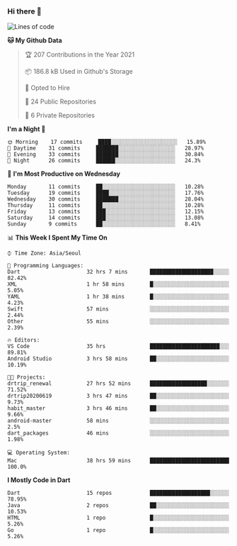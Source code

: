 ### Hi there 👋

<!--
**ska2519/ska2519** is a ✨ _special_ ✨ repository because its `README.md` (this file) appears on your GitHub profile.

Here are some ideas to get you started:

- 🔭 I’m currently working on ...
- 🌱 I’m currently learning ...
- 👯 I’m looking to collaborate on ...
- 🤔 I’m looking for help with ...
- 💬 Ask me about ...
- 📫 How to reach me: ...
- 😄 Pronouns: ...
- ⚡ Fun fact: ...
-->

<!--START_SECTION:waka-->
![Lines of code](https://img.shields.io/badge/From%20Hello%20World%20I%27ve%20Written-430146%20lines%20of%20code-blue)

**🐱 My Github Data** 

> 🏆 207 Contributions in the Year 2021
 > 
> 📦 186.8 kB Used in Github's Storage 
 > 
> 💼 Opted to Hire
 > 
> 📜 24 Public Repositories 
 > 
> 🔑 6 Private Repositories  
 > 
**I'm a Night 🦉** 

```text
🌞 Morning    17 commits     ████░░░░░░░░░░░░░░░░░░░░░   15.89% 
🌆 Daytime    31 commits     ███████░░░░░░░░░░░░░░░░░░   28.97% 
🌃 Evening    33 commits     ███████░░░░░░░░░░░░░░░░░░   30.84% 
🌙 Night      26 commits     ██████░░░░░░░░░░░░░░░░░░░   24.3%

```
📅 **I'm Most Productive on Wednesday** 

```text
Monday       11 commits     ██░░░░░░░░░░░░░░░░░░░░░░░   10.28% 
Tuesday      19 commits     ████░░░░░░░░░░░░░░░░░░░░░   17.76% 
Wednesday    30 commits     ███████░░░░░░░░░░░░░░░░░░   28.04% 
Thursday     11 commits     ██░░░░░░░░░░░░░░░░░░░░░░░   10.28% 
Friday       13 commits     ███░░░░░░░░░░░░░░░░░░░░░░   12.15% 
Saturday     14 commits     ███░░░░░░░░░░░░░░░░░░░░░░   13.08% 
Sunday       9 commits      ██░░░░░░░░░░░░░░░░░░░░░░░   8.41%

```


📊 **This Week I Spent My Time On** 

```text
⌚︎ Time Zone: Asia/Seoul

💬 Programming Languages: 
Dart                     32 hrs 7 mins       ████████████████████░░░░░   82.42% 
XML                      1 hr 58 mins        █░░░░░░░░░░░░░░░░░░░░░░░░   5.05% 
YAML                     1 hr 38 mins        █░░░░░░░░░░░░░░░░░░░░░░░░   4.23% 
Swift                    57 mins             ░░░░░░░░░░░░░░░░░░░░░░░░░   2.44% 
Other                    55 mins             ░░░░░░░░░░░░░░░░░░░░░░░░░   2.39%

🔥 Editors: 
VS Code                  35 hrs              ██████████████████████░░░   89.81% 
Android Studio           3 hrs 58 mins       ██░░░░░░░░░░░░░░░░░░░░░░░   10.19%

🐱‍💻 Projects: 
drtrip_renewal           27 hrs 52 mins      ██████████████████░░░░░░░   71.52% 
drtrip20200619           3 hrs 47 mins       ██░░░░░░░░░░░░░░░░░░░░░░░   9.73% 
habit_master             3 hrs 46 mins       ██░░░░░░░░░░░░░░░░░░░░░░░   9.66% 
android-master           58 mins             ░░░░░░░░░░░░░░░░░░░░░░░░░   2.5% 
dart_packages            46 mins             ░░░░░░░░░░░░░░░░░░░░░░░░░   1.98%

💻 Operating System: 
Mac                      38 hrs 59 mins      █████████████████████████   100.0%

```

**I Mostly Code in Dart** 

```text
Dart                     15 repos            ███████████████████░░░░░░   78.95% 
Java                     2 repos             ██░░░░░░░░░░░░░░░░░░░░░░░   10.53% 
HTML                     1 repo              █░░░░░░░░░░░░░░░░░░░░░░░░   5.26% 
Go                       1 repo              █░░░░░░░░░░░░░░░░░░░░░░░░   5.26%

```



<!--END_SECTION:waka-->


